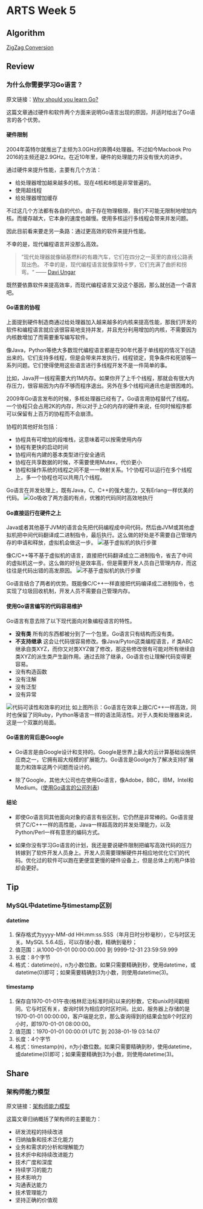 # ARTS Week 5

## Algorithm
[ZigZag Conversion](https://github.com/xuqingxin/leetcode/blob/master/Algorithms/0006-ZigZag.Conversion.md)

## Review
### 为什么你需要学习Go语言？

原文链接：[Why should you learn Go?](
https://medium.com/@kevalpatel2106/why-should-you-learn-go-f607681fad65)

这篇文章通过硬件和软件两个方面来说明Go语言出现的原因，并适时给出了Go语言的各个优势。

#### 硬件限制
2004年英特尔就推出了主频为3.0GHz的奔腾4处理器。不过如今Macbook Pro 2016的主频还是2.9GHz。在近10年里，硬件的处理能力并没有很大的进步。

通过硬件来提升性能，主要有几个方法：
* 给处理器增加越来越多的核。现在4核和8核是非常普遍的。
* 使用超线程
* 给处理器增加缓存

不过这几个方法都有各自的代价。由于存在物理极限，我们不可能无限制地增加内核。而缓存越大，它本身的速度也越慢。使用多核运行多线程会带来并发问题。

因此目前看来要走另一条路：通过更高效的软件来提升性能。

不幸的是，现代编程语言并没那么高效。

> ”现代处理器就像硝基燃料的有趣汽车，它们在四分之一英里的直线公路表现出色。 不幸的是，现代编程语言就像蒙特卡罗，它们充满了曲折和拐弯。“ —— [Davi Ungar](
https://en.wikipedia.org/wiki/David_Ungar)

既然要依靠软件来提高效率，而现代编程语言又没这个基因，那么就创造一个语言吧。

#### Go语言的协程
上面提到硬件制造商通过给处理器加入越来越多的内核来提高性能，那我们开发的软件和编程语言就应该很容易地支持并发，并且充分利用增加的内核，不需要因为内核数增加了而需要重写编写软件。

像Java，Python等绝大多数现代编程语言都是在90年代基于单线程的情况下创造出来的。它们支持多线程，但是会带来并发执行，线程锁定，竞争条件和死锁等一系列问题。它们使得使用这些语言进行多线程开发不是一件简单的事。

比如，Java开一线程需要大约1M内存。如果你开了上千个线程，那就会有很大内存压力，很容易因为内存不够而程序退出。另外在多个线程间通讯也是很困难的。

2009年Go语言发布的时候，多核处理器已经有了。Go语言用协程替代了线程。一个协程只会占用2K的内存，所以对于上G的内存的硬件来说，任何时候程序都可以保留有上百万的协程而不会崩溃。

协程的其他好处包括：
* 协程具有可增加的段堆栈，这意味着可以按需使用内存
* 协程有更快的启动时间
* 协程间有内建的基本类型进行安全通讯
* 协程在共享数据的时候，不需要使用Mutex，代价更小
* 协程和操作系统的线程之间不是一一映射关系。1个协程可以运行在多个线程上，多一个协程也可以共用几个线程。

Go语言在并发处理上，既有Java，C，C++的强大能力，又有Erlang一样优美的代码。
![Go吸收了两方面的有点，优雅的代码同时高效地执行](
https://github.com/xuqingxin/arts/blob/master/images/Review5/1.png)

#### Go直接运行在硬件之上
Java或者其他基于JVM的语言会先把代码编程成中间代码，然后由JVM或其他虚拟机把中间代码翻译成二进制指令，最后执行。这么做的好处是不需要自己管理内存的申请和释放，虚拟机会做这一步。
![基于虚拟机的执行步骤](
https://github.com/xuqingxin/arts/blob/master/images/Review5/2.png)

像C/C++等不基于虚拟机的语言，直接把代码翻译成立二进制指令，省去了中间的虚拟机这一步。这么做的好处是效率高，但是需要开发人员自己管理内存，而这往往是代码出错的高发原因。
![不基于虚拟机的执行步骤](
https://github.com/xuqingxin/arts/blob/master/images/Review5/3.png)

Go语言结合了两者的优势。既能像C/C++一样直接把代码编译成二进制指令，也实现了垃圾回收机制，开发人员不需要自己管理内存。

#### 使用Go语言编写的代码容易维护
Go语言有意去除了以下现代面向对象编程语言的特性。
* **没有类** 所有的东西都被分到了一个包里。Go语言只有结构而没有类。
* **不支持继承** 这会让代码很容易修改。像Java/Pyton这类编程语言，if 类ABC继承自类XYZ，而你又对类XYZ做了修改，那这些修改很有可能对所有继续自类XYZ的派生类产生副作用。通过去除了继承，Go语言也让理解代码变得更容易。
* 没有构造函数
* 没有注解
* 没有泛型
* 没有异常

![代码可读性和效率的对比](
https://github.com/xuqingxin/arts/blob/master/images/Review5/4.png)
如上图所示：Go语言在效率上跟C/C++一样高效，同时也保留了同Ruby，Python等语言一样的语法简洁性。对于人类和处理器来说，这是一个双赢的局面。

#### Go语言的背后是Google
* Go语言是由Google设计和支持的。Google是世界上最大的云计算基础设施供应商之一，它拥有超大规模的扩展能力。Go语言是Goolge为了解决支持扩展能力和效率这两个问题而设计的。

* 除了Google，其他大公司也在使用Go语言，像Adobe，BBC，IBM，Intel和Medium。([使用Go语言的公司列表](
https://github.com/golang/go/wiki/gousers))

#### 结论
* 即使Go语言同其他面向对象的语言有些区别，它仍然是非常棒的。Go语言提供了C/C++一样的高性能，Java一样超高效的并发处理能力，以及Python/Perl一样有意思的编码方式。

* 如果你没有学习Go语言的计划，我还是要说硬件限制把编写高效代码的压力转嫁到了软件开发人员身上。开发人员需要理解硬件并相应地优化它们的代码。优化过的软件可以跑在更便宜更慢的硬件设备上，但是总体上的用户体验却会更好。


## Tip
### MySQL中datetime与timestamp区别

#### datetime
1. 保存格式为yyyy-MM-dd HH:mm:ss.SSS（年月日时分秒毫秒），它与时区无关。MySQL 5.6.4后，可以存储小数，精确到毫秒；
2. 值范围：从1000-01-01 00:00:00.000 到 9999-12-31 23:59:59.999
3.  长度：8个字节
4.  格式：datetime(n)，n为小数位数。如果只需要精确到秒，使用datetime，或datetime(0)即可；如果需要精确到3为小数，则使用datetime(3)。

#### timestamp
1. 保存自1970-01-01午夜(格林尼治标准时间)以来的秒数，它和unix时间戳相同。它与时区有关，查询时转为相应的时区时间。比如，服务器上存储的是1970-01-01 00:00:00，客户端是北京，那么查询得到的结果会加8个时区的小时，即1970-01-01 08:00:00。
2. 值范围：1970-01-01 00:00:01 UTC 到 2038-01-19 03:14:07
3. 长度：4个字节
4. 格式：timestamp(n)，n为小数位数。如果只需要精确到秒，使用datetime，或datetime(0)即可；如果需要精确到3为小数，则使用datetime(3)。


## Share
### 架构师能力模型
原文链接：[架构师能力模型](https://mp.weixin.qq.com/s?__biz=MzI0MTczNDgyOQ==&mid=2247484195&idx=1&sn=4023a1def4da46509a481b77e297e1f7)

这篇文章归纳概括了架构师的主要能力：
* 研发流程的持续改进
* 归纳抽象和技术泛化能力
* 业务和需求的分析和理解能力
* 技术折中和持续改进能力
* 技术广度和深度
* 持续学习的能力
* 技术影响力
* 沟通表达能力
* 技术管理能力
* 坚持正确的价值观
